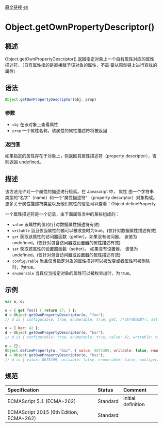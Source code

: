 <a href="https://developer.mozilla.org/zh-CN/docs/Web/JavaScript/Reference/Global_Objects/Object/getOwnPropertyDescriptor" target="_blank">原文链接</a>
<a href="https://developer.mozilla.org/en-US/docs/Web/JavaScript/Reference/Global_Objects/Object/getOwnPropertyDescriptor" target="_blank">en</a>

# Object.getOwnPropertyDescriptor()

## 概述

Object.getOwnPropertyDescriptor() 返回指定对象上一个自有属性对应的属性描述符。（自有属性指的是直接赋予该对象的属性，不需
要从原型链上进行查找的属性）

## 语法

```javascript
Object.getOwnPropertyDescriptor(obj, prop)
```

### 参数

* `obj` 在该对象上查看属性
* `prop` 一个属性名称，该属性的属性描述符将被返回

### 返回值

如果指定的属性存在于对象上，则返回其属性描述符（property descriptor），否则返回 undefined。

## 描述

该方法允许对一个属性的描述进行检索。在 Javascript 中， 属性 由一个字符串类型的“名字”（name）和一个“属性描述符”
（property descriptor）对象构成。更多关于属性描述符类型以及他们属性的信息可以查看：Object.defineProperty.

一个属性描述符是一个记录，由下面属性当中的某些组成的：

* `value` 该属性的值(仅针对数据属性描述符有效)
* `writable` 当且仅当属性的值可以被改变时为true。(仅针对数据属性描述有效)
* `get` 获取该属性的访问器函数（getter）。如果没有访问器， 该值为undefined。(仅针对包含访问器或设置器的属性描述有效)
* `set` 获取该属性的设置器函数（setter）。 如果没有设置器， 该值为undefined。(仅针对包含访问器或设置器的属性描述有效)
* `configurable` 当且仅当指定对象的属性描述可以被改变或者属性可被删除时，为true。
* `enumerable` 当且仅当指定对象的属性可以被枚举出时，为 true。

## 示例

```javascript
var o, d;

o = { get foo() { return 17; } };
d = Object.getOwnPropertyDescriptor(o, "foo");
// d is { configurable: true, enumerable: true, get: /*访问器函数*/, set: undefined }

o = { bar: 42 };
d = Object.getOwnPropertyDescriptor(o, "bar");
// d is { configurable: true, enumerable: true, value: 42, writable: true }

o = {};
Object.defineProperty(o, "baz", { value: 8675309, writable: false, enumerable: false });
d = Object.getOwnPropertyDescriptor(o, "baz");
// d is { value: 8675309, writable: false, enumerable: false, configurable: false }
```

## 规范

| Specification                           | Status   | Comment            |
|:----------------------------------------|:---------|:-------------------|
| ECMAScript 5.1 (ECMA-262)               | Standard | Initial definition |
| ECMAScript 2015 (6th Edition, ECMA-262) | Standard |                    |